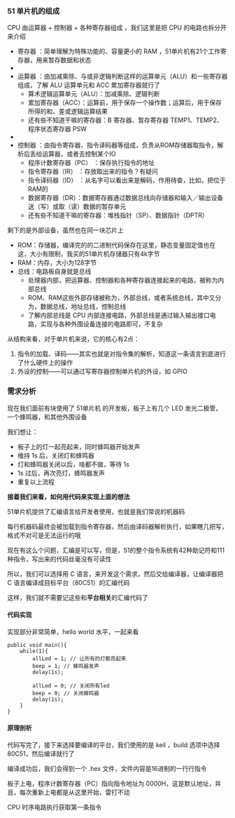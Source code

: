 

### 51 单片机的组成


CPU 由运算器 + 控制器 + 各种寄存器组成 ，我们这里是把 CPU 的电路也拆分开来介绍

- 寄存器 ：简单理解为特殊功能的、容量更小的 RAM ，51单片机有21个工作寄存器，用来暂存数据和状态
- 
- 运算器 ：由加减乘除、与或非逻辑判断这样的运算单元（ALU）和一些寄存器组成，了解 ALU 运算单元和 ACC 累加寄存器就行了
  - 算术逻辑运算单元（ALU）：加减乘除、逻辑判断
  - 累加寄存器（ACC）：运算前，用于保存一个操作数；运算后，用于保存所得的和、差或逻辑运算结果
  - 还有些不知道干嘛的寄存器：B 寄存器、暂存寄存器 TEMP1、TEMP2、程序状态寄存器 PSW
- 
- 控制器 ：由指令寄存器，指令译码器等组成，负责从ROM存储器取指令，解析后丢给运算器，或者去控制某个IO
  - 程序计数寄存器（PC） ：保存执行指令的地址
  - 指令寄存器（IR） ：存放取出来的指令？有疑问
  - 指令译码器（ID） ：从名字可以看出来是解码，作用待查，比如，把位于RAM的
  - 数据寄存器（DR）：数据寄存器通过数据总线向存储器和输入／输出设备送（写）或取（读）数据的暂存单元
  - 还有些不知道干嘛的寄存器：堆栈指针（SP）、数据指针（DPTR）

剩下的是外部设备，虽然也在同一块芯片上

- ROM：存储器，编译完的的二进制代码保存在这里，静态变量固定值也在这，大小有限制，我买的51单片机存储器只有4k字节
- RAM：内存，大小为128字节
- 总线：电路板自身就是总线
  - 处理器内部，把运算器、控制器和各种寄存器连接起来的电路，被称为内部总线
  - ROM、RAM这些外部存储被称为，外部总线，或者系统总线，其中又分为，数据总线，地址总线，控制总线
  - 了解内部总线是 CPU 内部连接电路，外部总线是通过输入输出接口电路，实现与各种外围设备连接的电路即可，不复杂

从结构来看，对于单片机来说，它的核心有2点：

1. 指令的加载、译码——其实也就是对指令集的解析，知道这一条语言到底进行了什么硬件上的操作
2. 外设的控制——可以通过写寄存器控制单片机的外设，如 GPIO


### 需求分析

现在我们面前有块使用了 51单片机 的开发板，板子上有几个 LED 发光二极管，一个蜂鸣器，和其他外围设备

我们想让：

- 板子上的灯一起亮起来，同时蜂鸣器开始发声
- 维持 1s 后，关闭灯和蜂鸣器
- 灯和蜂鸣器关闭以后，啥都不做，等待 1s
- 1s 过后，再次亮灯，蜂鸣器发声
- 重复以上流程

**接着我们来看，如何用代码来实现上面的想法**

51单片机提供了汇编语言给开发者使用，也就是我们常说的机器码

每行机器码最终会被加载到指令寄存器，然后由译码器解析执行，如果瞎几把写，格式不对可是无法运行的哦

现在有这么个问题，汇编是可以写，但是，51的整个指令系统有42种助记符和111种指令，写出来的代码丝毫没有可读性

所以，我们可以选择用 C 语言，来开发这个需求，然后交给编译器，让编译器把 C 语言编译成目标平台（80C51）的汇编代码

这样，我们就不需要记这些和**平台相关**的汇编代码了


#### 代码实现

实现部分非常简单，hello world 水平，一起来看

```
public void main(){
    while(1){
        allLed = 1; // 让所有的灯都亮起来
        beep = 1; // 蜂鸣器发声
        delay(1s);
        
        allLed = 0; // 关闭所有led
        beep = 0; // 关闭蜂鸣器
        delay(1s);
    }
}
```


#### 原理剖析

代码写完了，接下来选择要编译的平台，我们使用的是 keil ，build 选项中选择 80C51，然后编译就行了

编译成功后，我们会得到一个 .hex 文件，文件内容是16进制的一行行指令

板子上电，程序计数寄存器（PC）指向指令地址为 0000H，这是默认地址，并且，每次重新上电都是从这里开始，雷打不动

CPU 时序电路执行获取第一条指令